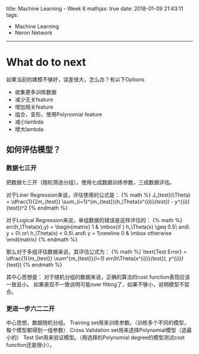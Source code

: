 title: Machine Learning - Week 6
mathjax: true
date: 2018-01-09 21:43:11
tags:
- Machine Learning
- Neron Network
---

# What do to next

如果当前的建模不够好，误差很大，怎么办？有以下Options

* 收集更多训练数据
* 减少无关feature
* 增加相关feature
* 组合，变形，使用Polynomial feature
* 减小lambda
* 增大lambda

## 如何评估模型？

### 数据七三开

把数据七三开（随机筛选分组）。使用七成数据训练参数，三成数据评估。

对于Liner Regression来说，评估使用的公式是：
{% math %}
J_{test}(\Theta) = \dfrac{1}{2m_{test}} \sum_{i=1}^{m_{test}}(h_\Theta(x^{(i)}_{test}) - y^{(i)}_{test})^2
{% endmath %}

对于Logical Regression来说，单组数据的错误是这样评估的：
{% math %}
err(h_\Theta(x),y) = \begin{matrix} 1 & \mbox{if } h_\Theta(x) \geq 0.5\ and\ y = 0\ or\ h_\Theta(x) < 0.5\ and\ y = 1\newline 0 & \mbox otherwise \end{matrix}
{% endmath %}

那么对于多组评估数据来说，其评估公式为：
{% math %}
\text{Test Error} = \dfrac{1}{m_{test}} \sum^{m_{test}}_{i=1} err(h_\Theta(x^{(i)}_{test}), y^{(i)}_{test})
{% endmath %}

其中心思想是：
对于随机分组的数据来说，正确的算法的cost function表现应该一致且小。 如果表现不一致说明可能over fitting了，如果不够小，说明模型不契合。

### 更进一步六二二开


中心思想，数据随机分组。
Training set用来训练参数。（训练多个不同的模型，每个模型都得到一组参数）
Cross Validation set用来选择Polynomial模型（选最小的）
Test Set用来验证模型。（用选择的Polynomial degree的模型测试cost function还是很小）。
